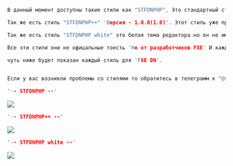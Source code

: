 ```c
В данный момент доступны такие стили как "STFDNPHP", Это стандартный стиль STF 'Версия - 1.0.1(1.1)'. Этот стиль пресутствует в FXEdition Develnext но под другим названием.

Так же есть стиль "STFDNPHP++" 'Версия - 1.0.0(1.0)'. Этот стиль уже пресутсвует в FXEdition develnext но под другим названием.

Так же есть стиль "STFDNPHP white" это белая тема редактора но он не имеет своего синтаксиса 'Версия - 1.0.0(1.0)'.

Все эти стили они не офицальные тоесть 'Не от разработчиков FXE' И каждый в праве их изменить.

чуть ниже будет показан каждый стиль для 'FXE DN'.


Если у вас возникли проблемы со стилями то обратитесь в телеграмм к "@starfal8k".

```

```c
'-- STFDNPHP --'
```

<img src="C:\Users\Starfall\Videos\Captures\clicker test - [C__Users_B&W PC_DN - projects_projects files_projects files (x86)_clicker test] - FXEdition _ DevelNext 17.0.0 12.12.2023 23_13_28.png">

```c
'-- STFDNPHP++ --'
```

<img src="C:\Users\Starfall\Videos\Captures\clicker test - [C__Users_B&W PC_DN - projects_projects files_projects files (x86)_clicker test] - FXEdition _ DevelNext 17.0.0 12.12.2023 23_13_39.png">

```c
'-- STFDNPHP white --'
```

<img src="C:\Users\Starfall\Videos\Captures\clicker test - [C__Users_B&W PC_DN - projects_projects files_projects files (x86)_clicker test] - FXEdition _ DevelNext 17.0.0 12.12.2023 23_18_51.png">
